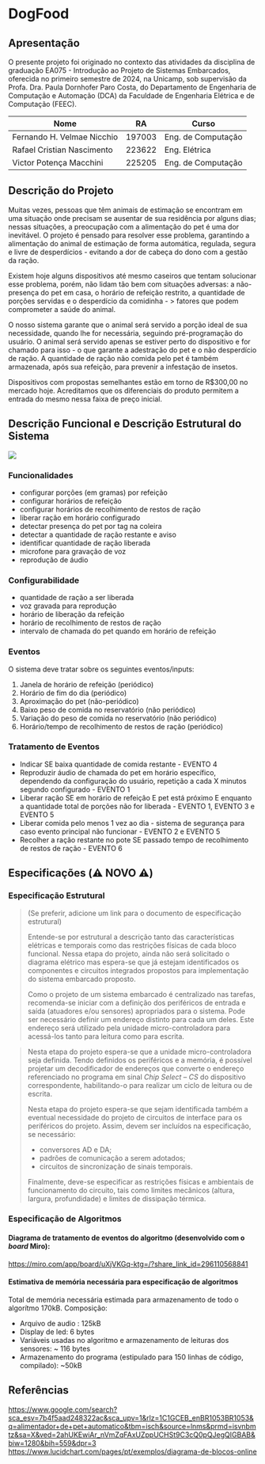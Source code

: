# DogFood

## Apresentação
O presente projeto foi originado no contexto das atividades da disciplina de graduação EA075 - Introdução ao Projeto de Sistemas Embarcados, oferecida no primeiro semestre de 2024, na Unicamp, sob supervisão da Profa. Dra. Paula Dornhofer Paro Costa, do Departamento de Engenharia de Computação e Automação (DCA) da Faculdade de Engenharia Elétrica e de Computação (FEEC).

 |Nome  | RA | Curso|
 |--|--|--|
 | Fernando H. Velmae Nicchio  | 197003  | Eng. de Computação|
 | Rafael Cristian Nascimento  | 223622  | Eng. Elétrica|
 | Victor Potença Macchini | 225205  | Eng.  de Computação |


## Descrição do Projeto
Muitas vezes, pessoas que têm animais de estimação se encontram em uma situação onde precisam se ausentar de sua residência por alguns dias; nessas situações, a preocupação com a alimentação do pet é uma dor inevitável. O projeto é pensado para resolver esse problema,  garantindo a alimentação do animal de estimação de forma automática, regulada, segura e livre de desperdícios - evitando a dor de cabeça do dono com a gestão da ração.

Existem hoje alguns dispositivos até mesmo caseiros que tentam solucionar esse problema, porém, não lidam tão bem com situações adversas: a não-presença do pet em casa, o horário de refeição restrito, a quantidade de porções servidas e o desperdício da comidinha - > fatores que podem comprometer a saúde do animal.

O nosso sistema garante que o animal será servido a porção ideal de sua necessidade, quando lhe for necessária, seguindo pré-programação do usuário. O animal será servido apenas se estiver perto do dispositivo e for chamado para isso - o que garante a adestração do pet e o não desperdício de ração. A quantidade de ração não comida pelo pet é também armazenada, após sua refeição, para prevenir a infestação de insetos.

Dispositivos com propostas semelhantes estão em torno de R$300,00 no mercado hoje. Acreditamos que os diferenciais do produto permitem a entrada do mesmo nessa faixa de preço inicial.



## Descrição Funcional e Descrição Estrutural do Sistema
<img src="\dogfood_diagr.png">

### Funcionalidades
- configurar porções (em gramas) por refeição
- configurar horários de refeição
- configurar horários de recolhimento de restos de ração
- liberar ração em horário configurado
- detectar presença do pet por tag na coleira
- detectar a quantidade de ração restante e aviso
- identificar quantidade de ração liberada
- microfone para gravação de voz
- reprodução de áudio


### Configurabilidade
- quantidade de ração a ser liberada
- voz gravada para reprodução
- horário de liberação da refeição
- horário de recolhimento de restos de ração
- intervalo de chamada do pet quando em horário de refeição


### Eventos
O sistema deve tratar sobre os seguintes eventos/inputs:
1. Janela de horário de refeição (periódico)
2. Horário de fim do dia (periódico)
3. Aproximação do pet (não-periódico)
4. Baixo peso de comida no reservatório (não periódico)
5. Variação do peso de comida no reservatório (não periódico)
6. Horário/tempo de recolhimento de restos de ração (periódico)


### Tratamento de Eventos
- Indicar SE baixa quantidade de comida restante - EVENTO 4
- Reproduzir áudio de chamada do pet em horário específico, dependendo da configuração do usuário, repetição a cada X minutos segundo configurado - EVENTO 1
- Liberar ração SE em horário de refeição E pet está próximo E enquanto a quantidade total de porções não for liberada - EVENTO 1, EVENTO 3 e EVENTO 5
- Liberar comida pelo menos 1 vez ao dia - sistema de segurança para caso evento principal não funcionar - EVENTO 2 e EVENTO 5
- Recolher a ração restante no pote SE passado tempo de recolhimento de restos de ração - EVENTO 6

## Especificações (⚠️ NOVO ⚠️)

### Especificação Estrutural

> (Se preferir, adicione um link para o documento de especificação estrutural)
> 
> Entende-se por estrutural a descrição tanto das características elétricas e temporais como das restrições físicas de cada bloco funcional.
> Nessa etapa do projeto, ainda não será solicitado o diagrama elétrico mas espera-se que já estejam identificados os componentes e circuitos integrados propostos
> para implementação do sistema embarcado proposto.
> 
> Como o projeto de um sistema embarcado é centralizado nas tarefas, recomenda-se iniciar com a definição dos periféricos de entrada e saída (atuadores e/ou sensores) apropriados para o
> sistema. Pode ser necessário definir um endereço distinto para cada um deles. 
> Este endereço será utilizado pela unidade micro-controladora para acessá-los tanto para leitura como para escrita.

> Nesta etapa do projeto espera-se que a unidade micro-controladora seja definida.
> Tendo definidos os periféricos e a memória, é possível projetar um decodificador de endereços
> que converte o endereço referenciado no programa em sinal *Chip Select – CS* do dispositivo
> correspondente, habilitando-o para realizar um ciclo de leitura ou de escrita.
> 
> Nesta etapa do projeto espera-se que sejam identificada também a eventual necessidade do projeto de circuitos de interface para os periféricos do projeto.
> Assim, devem ser incluídos na especificação, se necessário:
> - conversores AD e DA;
> - padrões de comunicação a serem adotados;
> - circuitos de sincronização de sinais temporais.
> 
> Finalmente, deve-se especificar as restrições físicas e ambientais de funcionamento do circuito, tais como limites mecânicos
> (altura, largura, profundidade) e limites de dissipação térmica.

### Especificação de Algoritmos 
#### Diagrama de tratamento de eventos do algoritmo (desenvolvido com o _board_ Miro):
https://miro.com/app/board/uXjVKGq-ktg=/?share_link_id=296110568841

#### Estimativa de memória necessária para especificação de algoritmos
Total de memória necessária estimada para armazenamento de todo o algorítmo 170kB. Composição:
- Arquivo de audio : 125kB
- Display de led: 6 bytes
- Variáveis usadas no algoritmo e armazenamento de leituras dos sensores:  ~ 116 bytes
- Armazenamento do programa (estipulado para 150 linhas de código, compilado): ~50kB

## Referências
https://www.google.com/search?sca_esv=7b4f5aad248322ac&sca_upv=1&rlz=1C1GCEB_enBR1053BR1053&q=alimentador+de+pet+automatico&tbm=isch&source=lnms&prmd=isvnbmtz&sa=X&ved=2ahUKEwiAr_nVmZqFAxUZppUCHSt9C3cQ0pQJegQIGBAB&biw=1280&bih=559&dpr=3
https://www.lucidchart.com/pages/pt/exemplos/diagrama-de-blocos-online
